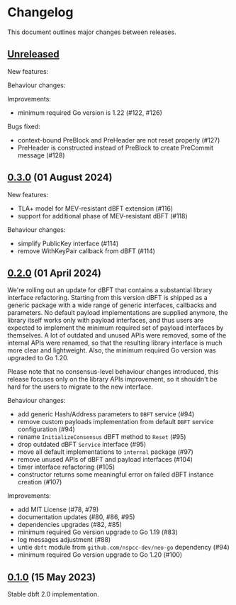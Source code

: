 # Changelog

This document outlines major changes between releases.

## [Unreleased]

New features:

Behaviour changes:

Improvements:
 * minimum required Go version is 1.22 (#122, #126)

Bugs fixed:
 * context-bound PreBlock and PreHeader are not reset properly (#127)   
 * PreHeader is constructed instead of PreBlock to create PreCommit message (#128)

## [0.3.0] (01 August 2024)

New features:
 * TLA+ model for MEV-resistant dBFT extension (#116)
 * support for additional phase of MEV-resistant dBFT (#118)

Behaviour changes:
 * simplify PublicKey interface (#114)
 * remove WithKeyPair callback from dBFT (#114)

## [0.2.0] (01 April 2024)

We're rolling out an update for dBFT that contains a substantial library interface
refactoring. Starting from this version dBFT is shipped as a generic package with
a wide range of generic interfaces, callbacks and parameters. No default payload
implementations are supplied anymore, the library itself works only with payload
interfaces, and thus users are expected to implement the minimum required set of
payload interfaces by themselves. A lot of outdated and unused APIs were removed,
some of the internal APIs were renamed, so that the resulting library interface
is much more clear and lightweight. Also, the minimum required Go version was
upgraded to Go 1.20.

Please note that no consensus-level behaviour changes introduced, this release
focuses only on the library APIs improvement, so it shouldn't be hard for the users
to migrate to the new interface.

Behaviour changes:
 * add generic Hash/Address parameters to `DBFT` service (#94)
 * remove custom payloads implementation from default `DBFT` service configuration
   (#94)
 * rename `InitializeConsensus` dBFT method to `Reset` (#95)
 * drop outdated dBFT `Service` interface (#95)
 * move all default implementations to `internal` package (#97)
 * remove unused APIs of dBFT and payload interfaces (#104)
 * timer interface refactoring (#105)
 * constructor returns some meaningful error on failed dBFT instance creation (#107)

Improvements:
 * add MIT License (#78, #79)
 * documentation updates (#80, #86, #95)
 * dependencies upgrades (#82, #85)
 * minimum required Go version upgrade to Go 1.19 (#83)
 * log messages adjustment (#88)
 * untie `dbft` module from `github.com/nspcc-dev/neo-go` dependency (#94)
 * minimum required Go version upgrade to Go 1.20 (#100)

## [0.1.0] (15 May 2023)

Stable dbft 2.0 implementation.

[Unreleased]: https://github.com/nspcc-dev/dbft/compare/v0.3.0...master
[0.3.0]: https://github.com/nspcc-dev/dbft/releases/v0.3.0
[0.2.0]: https://github.com/nspcc-dev/dbft/releases/v0.2.0
[0.1.0]: https://github.com/nspcc-dev/dbft/releases/v0.1.0
